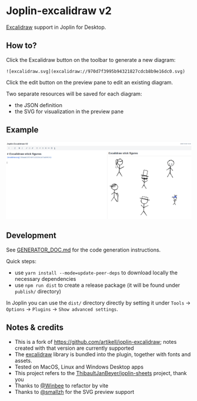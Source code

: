 # Joplin-excalidraw v2

[Excalidraw](https://github.com/excalidraw/excalidraw) support in Joplin for Desktop. 

## How to?

Click the Excalidraw button on the toolbar to generate a new diagram:

```
![excalidraw.svg](excalidraw://970d7f3995b94321827cdcb8b9e16dc0.svg)
```

Click the edit button on the preview pane to edit an existing diagram.

Two separate resources will be saved for each diagram:
* the JSON definition
* the SVG for visualization in the preview pane

## Example

![Excalidraw v2 in action](./example_v2.png)

## Development

See [GENERATOR_DOC.md](./GENERATOR_DOC.md) for the code generation instructions.

Quick steps:
* use `yarn install --mode=update-peer-deps` to download locally the necessary dependencies
* use `npm run dist` to create a release package (it will be found under `publish/` directory)

In Joplin you can use the `dist/` directory directly by setting it under `Tools` -> `Options` -> `Plugins` -> `Show advanced settings`.

## Notes & credits

- This is a fork of https://github.com/artikell/joplin-excalidraw; notes created with that version are currently supported
- The [excalidraw](https://github.com/excalidraw/excalidraw) library is bundled into the plugin, together with fonts and assets.
- Tested on MacOS, Linux and Windows Desktop apps
- This project refers to the [ThibaultJanBeyer/joplin-sheets](https://github.com/ThibaultJanBeyer/joplin-sheets) project, thank you
- Thanks to [@Winbee](https://github.com/Winbee) to refactor by vite
- Thanks to [@smallzh](https://github.com/smallzh) for the SVG preview support
